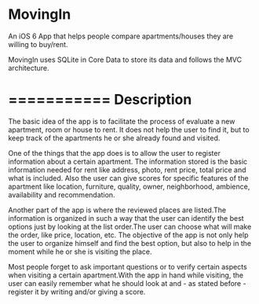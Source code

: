 MovingIn
========

An iOS 6 App that helps people compare apartments/houses they are willing to buy/rent.

MovingIn uses SQLite in Core Data to store its data and follows the MVC architecture.

===========
Description
===========

The basic idea of the app is to facilitate the process of evaluate a new apartment, 
room or house to rent. It does not help the user to find it, but to keep track of the 
apartments he or she already found and visited.

One of the things that the app does is to allow the user to register information about 
a certain apartment. The information stored is the basic information needed for rent like 
address, photo, rent price, total price and what is included. Also the user can give 
scores for specific features of the apartment like location, furniture, quality, owner, 
neighborhood, ambience, availability and recommendation.

Another part of the app is where the reviewed places are listed.The information is 
organized in such a way that the user can identify the best options just by looking at 
the list order.The user can choose what will make the order, like price, location, etc.
The objective of the app is not only help the user to organize himself and find the best 
option, but also to help in the moment while he or she is visiting the place. 

Most people forget to ask important questions or to verify certain aspects when visiting 
a certain apartment.With the app in hand while visiting, the user can easily remember what 
he should look at and - as stated before - register it by writing and/or giving a score.
